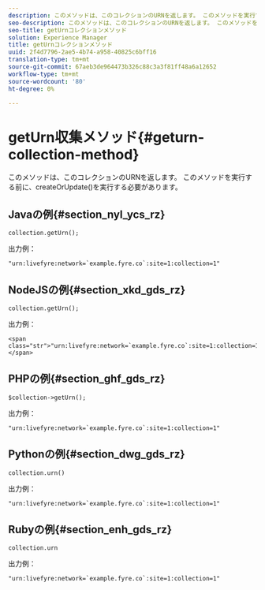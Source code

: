 ```yaml
---
description: このメソッドは、このコレクションのURNを返します。 このメソッドを実行する前に、createOrUpdate()を実行する必要があります。
seo-description: このメソッドは、このコレクションのURNを返します。 このメソッドを実行する前に、createOrUpdate()を実行する必要があります。
seo-title: getUrnコレクションメソッド
solution: Experience Manager
title: getUrnコレクションメソッド
uuid: 2f4d7796-2ae5-4b74-a958-40825c6bff16
translation-type: tm+mt
source-git-commit: 67aeb3de964473b326c88c3a3f81ff48a6a12652
workflow-type: tm+mt
source-wordcount: '80'
ht-degree: 0%

---
```



# getUrn収集メソッド{#geturn-collection-method}

このメソッドは、このコレクションのURNを返します。 このメソッドを実行する前に、createOrUpdate()を実行する必要があります。

## Javaの例{#section_nyl_ycs_rz}

```
collection.getUrn(); 
```

出力例：

```
"urn:livefyre:network=`example.fyre.co`:site=1:collection=1" 
```

## NodeJSの例{#section_xkd_gds_rz}

```
collection.getUrn(); 
```

出力例：

```
<span class="str">"urn:livefyre:network=`example.fyre.co`:site=1:collection=1"</span>
```

## PHPの例{#section_ghf_gds_rz}

```
$collection->getUrn(); 
```

出力例：

```
"urn:livefyre:network=`example.fyre.co`:site=1:collection=1" 
```

## Pythonの例{#section_dwg_gds_rz}

```
collection.urn() 
```

出力例：

```
"urn:livefyre:network=`example.fyre.co`:site=1:collection=1" 
```

## Rubyの例{#section_enh_gds_rz}

```
collection.urn
```

出力例：

```
"urn:livefyre:network=`example.fyre.co`:site=1:collection=1" 
```

